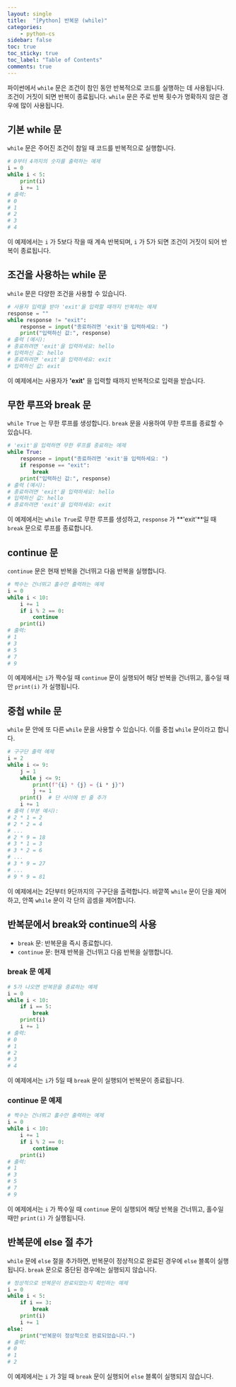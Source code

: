 ```yaml
---
layout: single
title:  "[Python] 반복문 (while)"
categories: 
    - python-cs
sidebar: false
toc: true
toc_sticky: true
toc_label: "Table of Contents"
comments: true
---
```



파이썬에서 `while` 문은 조건이 참인 동안 반복적으로 코드를 실행하는 데 사용됩니다. 조건이 거짓이 되면 반복이 종료됩니다. `while` 문은 주로 반복 횟수가 명확하지 않은 경우에 많이 사용됩니다.


## 기본 while 문
`while` 문은 주어진 조건이 참일 때 코드를 반복적으로 실행합니다.

```python
# 0부터 4까지의 숫자를 출력하는 예제
i = 0
while i < 5:
    print(i)
    i += 1
# 출력:
# 0
# 1
# 2
# 3
# 4
```
이 예제에서는 `i` 가 5보다 작을 때 계속 반복되며, `i` 가 5가 되면 조건이 거짓이 되어 반복이 종료됩니다.


## 조건을 사용하는 while 문
`while` 문은 다양한 조건을 사용할 수 있습니다.

```python
# 사용자 입력을 받아 'exit'을 입력할 때까지 반복하는 예제
response = ""
while response != "exit":
    response = input("종료하려면 'exit'을 입력하세요: ")
    print("입력하신 값:", response)
# 출력 (예시):
# 종료하려면 'exit'을 입력하세요: hello
# 입력하신 값: hello
# 종료하려면 'exit'을 입력하세요: exit
# 입력하신 값: exit
```
이 예제에서는 사용자가 **'exit'** 을 입력할 때까지 반복적으로 입력을 받습니다.


## 무한 루프와 break 문
`while True` 는 무한 루프를 생성합니다. `break` 문을 사용하여 무한 루프를 종료할 수 있습니다.

```python
# 'exit'을 입력하면 무한 루프를 종료하는 예제
while True:
    response = input("종료하려면 'exit'을 입력하세요: ")
    if response == "exit":
        break
    print("입력하신 값:", response)
# 출력 (예시):
# 종료하려면 'exit'을 입력하세요: hello
# 입력하신 값: hello
# 종료하려면 'exit'을 입력하세요: exit
```
이 예제에서는 `while True`로 무한 루프를 생성하고, `response` 가 **'exit'**일 때 `break` 문으로 루프를 종료합니다.


## continue 문
`continue` 문은 현재 반복을 건너뛰고 다음 반복을 실행합니다.

```python
# 짝수는 건너뛰고 홀수만 출력하는 예제
i = 0
while i < 10:
    i += 1
    if i % 2 == 0:
        continue
    print(i)
# 출력:
# 1
# 3
# 5
# 7
# 9
```
이 예제에서는 `i`가 짝수일 때 `continue` 문이 실행되어 해당 반복을 건너뛰고, 홀수일 때만 `print(i)` 가 실행됩니다.


## 중첩 while 문
`while` 문 안에 또 다른 `while` 문을 사용할 수 있습니다. 이를 중첩 `while` 문이라고 합니다.

```python
# 구구단 출력 예제
i = 2
while i <= 9:
    j = 1
    while j <= 9:
        print(f"{i} * {j} = {i * j}")
        j += 1
    print()  # 단 사이에 빈 줄 추가
    i += 1
# 출력 (부분 예시):
# 2 * 1 = 2
# 2 * 2 = 4
# ...
# 2 * 9 = 18
# 3 * 1 = 3
# 3 * 2 = 6
# ...
# 3 * 9 = 27
# ...
# 9 * 9 = 81
```
이 예제에서는 2단부터 9단까지의 구구단을 출력합니다. 바깥쪽 `while` 문이 단을 제어하고, 안쪽 `while` 문이 각 단의 곱셈을 제어합니다.


## 반복문에서 break와 continue의 사용
- `break` 문: 반복문을 즉시 종료합니다.
- `continue` 문: 현재 반복을 건너뛰고 다음 반복을 실행합니다.

### break 문 예제
```python
# 5가 나오면 반복문을 종료하는 예제
i = 0
while i < 10:
    if i == 5:
        break
    print(i)
    i += 1
# 출력:
# 0
# 1
# 2
# 3
# 4
```
이 예제에서는 `i`가 5일 때 `break` 문이 실행되어 반복문이 종료됩니다.

### continue 문 예제
```python
# 짝수는 건너뛰고 홀수만 출력하는 예제
i = 0
while i < 10:
    i += 1
    if i % 2 == 0:
        continue
    print(i)
# 출력:
# 1
# 3
# 5
# 7
# 9
```
이 예제에서는 `i` 가 짝수일 때 `continue` 문이 실행되어 해당 반복을 건너뛰고, 홀수일 때만 `print(i)` 가 실행됩니다.


## 반복문에 else 절 추가
`while` 문에 `else` 절을 추가하면, 반복문이 정상적으로 완료된 경우에 `else` 블록이 실행됩니다. `break` 문으로 중단된 경우에는 실행되지 않습니다.

```python
# 정상적으로 반복문이 완료되었는지 확인하는 예제
i = 0
while i < 5:
    if i == 3:
        break
    print(i)
    i += 1
else:
    print("반복문이 정상적으로 완료되었습니다.")
# 출력:
# 0
# 1
# 2
```
이 예제에서는 `i` 가 3일 때 `break` 문이 실행되어 `else` 블록이 실행되지 않습니다.